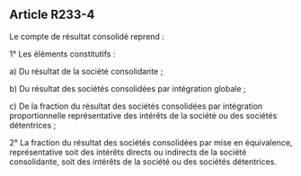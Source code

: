 Article R233-4
----
Le compte de résultat consolidé reprend :

1° Les éléments constitutifs :

a) Du résultat de la société consolidante ;

b) Du résultat des sociétés consolidées par intégration globale ;

c) De la fraction du résultat des sociétés consolidées par intégration
proportionnelle représentative des intérêts de la société ou des sociétés
détentrices ;

2° La fraction du résultat des sociétés consolidées par mise en équivalence,
représentative soit des intérêts directs ou indirects de la société
consolidante, soit des intérêts de la société ou des sociétés détentrices.
